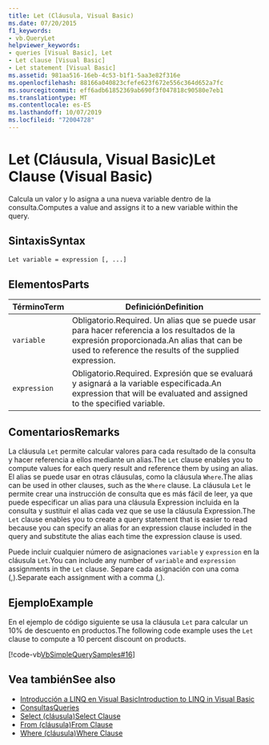 ```yaml
---
title: Let (Cláusula, Visual Basic)
ms.date: 07/20/2015
f1_keywords:
- vb.QueryLet
helpviewer_keywords:
- queries [Visual Basic], Let
- Let clause [Visual Basic]
- Let statement [Visual Basic]
ms.assetid: 981aa516-16eb-4c53-b1f1-5aa3e82f316e
ms.openlocfilehash: 88166a040823cfefe623f672e556c364d652a7fc
ms.sourcegitcommit: eff6adb61852369ab690f3f047818c90580e7eb1
ms.translationtype: MT
ms.contentlocale: es-ES
ms.lasthandoff: 10/07/2019
ms.locfileid: "72004728"
---
```

# <a name="let-clause-visual-basic"></a><span data-ttu-id="75ae1-102">Let (Cláusula, Visual Basic)</span><span class="sxs-lookup"><span data-stu-id="75ae1-102">Let Clause (Visual Basic)</span></span>
<span data-ttu-id="75ae1-103">Calcula un valor y lo asigna a una nueva variable dentro de la consulta.</span><span class="sxs-lookup"><span data-stu-id="75ae1-103">Computes a value and assigns it to a new variable within the query.</span></span>  
  
## <a name="syntax"></a><span data-ttu-id="75ae1-104">Sintaxis</span><span class="sxs-lookup"><span data-stu-id="75ae1-104">Syntax</span></span>  
  
```vb  
Let variable = expression [, ...]  
```  
  
## <a name="parts"></a><span data-ttu-id="75ae1-105">Elementos</span><span class="sxs-lookup"><span data-stu-id="75ae1-105">Parts</span></span>  
  
|<span data-ttu-id="75ae1-106">Término</span><span class="sxs-lookup"><span data-stu-id="75ae1-106">Term</span></span>|<span data-ttu-id="75ae1-107">Definición</span><span class="sxs-lookup"><span data-stu-id="75ae1-107">Definition</span></span>|  
|---|---|  
|`variable`|<span data-ttu-id="75ae1-108">Obligatorio.</span><span class="sxs-lookup"><span data-stu-id="75ae1-108">Required.</span></span> <span data-ttu-id="75ae1-109">Un alias que se puede usar para hacer referencia a los resultados de la expresión proporcionada.</span><span class="sxs-lookup"><span data-stu-id="75ae1-109">An alias that can be used to reference the results of the supplied expression.</span></span>|  
|`expression`|<span data-ttu-id="75ae1-110">Obligatorio.</span><span class="sxs-lookup"><span data-stu-id="75ae1-110">Required.</span></span> <span data-ttu-id="75ae1-111">Expresión que se evaluará y asignará a la variable especificada.</span><span class="sxs-lookup"><span data-stu-id="75ae1-111">An expression that will be evaluated and assigned to the specified variable.</span></span>|  
  
## <a name="remarks"></a><span data-ttu-id="75ae1-112">Comentarios</span><span class="sxs-lookup"><span data-stu-id="75ae1-112">Remarks</span></span>  
 <span data-ttu-id="75ae1-113">La cláusula `Let` permite calcular valores para cada resultado de la consulta y hacer referencia a ellos mediante un alias.</span><span class="sxs-lookup"><span data-stu-id="75ae1-113">The `Let` clause enables you to compute values for each query result and reference them by using an alias.</span></span> <span data-ttu-id="75ae1-114">El alias se puede usar en otras cláusulas, como la cláusula `Where`.</span><span class="sxs-lookup"><span data-stu-id="75ae1-114">The alias can be used in other clauses, such as the `Where` clause.</span></span> <span data-ttu-id="75ae1-115">La cláusula `Let` le permite crear una instrucción de consulta que es más fácil de leer, ya que puede especificar un alias para una cláusula Expression incluida en la consulta y sustituir el alias cada vez que se use la cláusula Expression.</span><span class="sxs-lookup"><span data-stu-id="75ae1-115">The `Let` clause enables you to create a query statement that is easier to read because you can specify an alias for an expression clause included in the query and substitute the alias each time the expression clause is used.</span></span>  
  
 <span data-ttu-id="75ae1-116">Puede incluir cualquier número de asignaciones `variable` y `expression` en la cláusula `Let`.</span><span class="sxs-lookup"><span data-stu-id="75ae1-116">You can include any number of `variable` and `expression` assignments in the `Let` clause.</span></span> <span data-ttu-id="75ae1-117">Separe cada asignación con una coma (,).</span><span class="sxs-lookup"><span data-stu-id="75ae1-117">Separate each assignment with a comma (,).</span></span>  
  
## <a name="example"></a><span data-ttu-id="75ae1-118">Ejemplo</span><span class="sxs-lookup"><span data-stu-id="75ae1-118">Example</span></span>  
 <span data-ttu-id="75ae1-119">En el ejemplo de código siguiente se usa la cláusula `Let` para calcular un 10% de descuento en productos.</span><span class="sxs-lookup"><span data-stu-id="75ae1-119">The following code example uses the `Let` clause to compute a 10 percent discount on products.</span></span>  
  
 [!code-vb[VbSimpleQuerySamples#16](~/samples/snippets/visualbasic/VS_Snippets_VBCSharp/VbSimpleQuerySamples/VB/QuerySamples1.vb#16)]  
  
## <a name="see-also"></a><span data-ttu-id="75ae1-120">Vea también</span><span class="sxs-lookup"><span data-stu-id="75ae1-120">See also</span></span>

- [<span data-ttu-id="75ae1-121">Introducción a LINQ en Visual Basic</span><span class="sxs-lookup"><span data-stu-id="75ae1-121">Introduction to LINQ in Visual Basic</span></span>](../../../visual-basic/programming-guide/language-features/linq/introduction-to-linq.md)
- [<span data-ttu-id="75ae1-122">Consultas</span><span class="sxs-lookup"><span data-stu-id="75ae1-122">Queries</span></span>](../../../visual-basic/language-reference/queries/index.md)
- [<span data-ttu-id="75ae1-123">Select (cláusula)</span><span class="sxs-lookup"><span data-stu-id="75ae1-123">Select Clause</span></span>](../../../visual-basic/language-reference/queries/select-clause.md)
- [<span data-ttu-id="75ae1-124">From (cláusula)</span><span class="sxs-lookup"><span data-stu-id="75ae1-124">From Clause</span></span>](../../../visual-basic/language-reference/queries/from-clause.md)
- [<span data-ttu-id="75ae1-125">Where (cláusula)</span><span class="sxs-lookup"><span data-stu-id="75ae1-125">Where Clause</span></span>](../../../visual-basic/language-reference/queries/where-clause.md)
